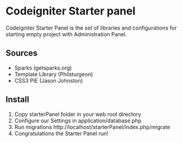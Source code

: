 # Codeigniter Starter panel

Codeigniter Starter Panel is the set of libraries and configurations for starting empty project with Administration Panel.

## Sources
* Sparks (getsparks.org)
* Template Library (Philsturgeon)
* CSS3 PIE (Jason Johnston)

## Install
1. Copy starterPanel folder in your web root directory
2. Configure our Settings in application/database.php
3. Run migrations http://localhost/starterPanel/index.php/migrate
4. Congratulations the Starter Panel run!